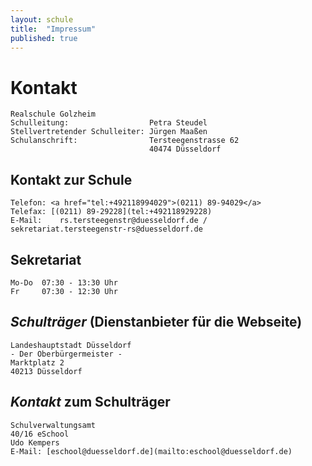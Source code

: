 ```yaml
---
layout: schule
title:  "Impressum"
published: true
---
```


# Kontakt

	Realschule Golzheim
	Schulleitung:                  Petra Steudel
	Stellvertretender Schulleiter: Jürgen Maaßen
	Schulanschrift:                Tersteegenstrasse 62
	                               40474 Düsseldorf 

## Kontakt zur Schule

	Telefon: <a href="tel:+492118994029">(0211) 89-94029</a>
	Telefax: [(0211) 89-29228](tel:+492118929228)
	E-Mail:    rs.tersteegenstr@duesseldorf.de / sekretariat.tersteegenstr-rs@duesseldorf.de

## Sekretariat

	Mo-Do  07:30 - 13:30 Uhr
	Fr     07:30 - 12:30 Uhr

## *Schulträger* (Dienstanbieter für die Webseite) 

	Landeshauptstadt Düsseldorf 
	- Der Oberbürgermeister - 
	Marktplatz 2
	40213 Düsseldorf 

## *Kontakt* zum Schulträger  

	Schulverwaltungsamt 
	40/16 eSchool 
	Udo Kempers
	E-Mail: [eschool@duesseldorf.de](mailto:eschool@duesseldorf.de)

